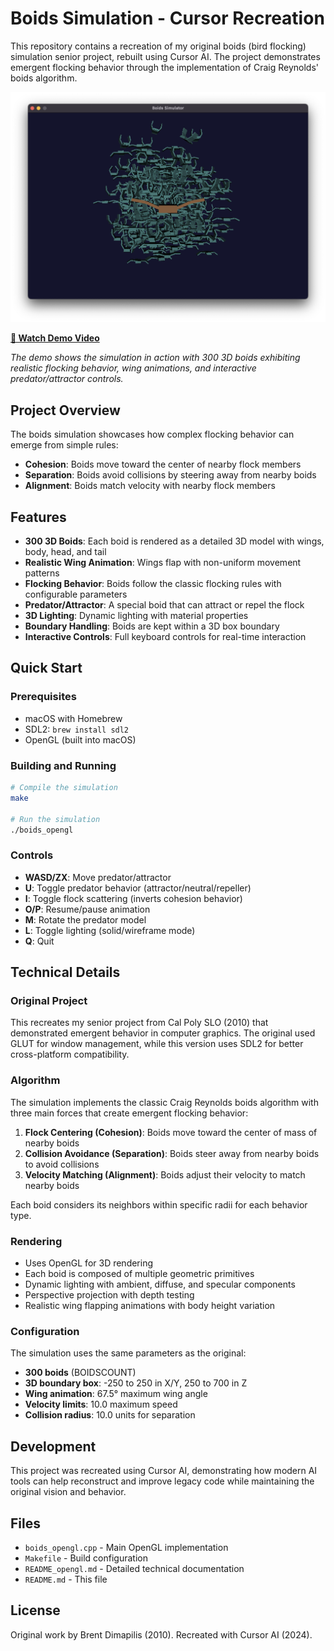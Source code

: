 # Boids Simulation - Cursor Recreation

This repository contains a recreation of my original boids (bird flocking) simulation senior project, rebuilt using Cursor AI. The project demonstrates emergent flocking behavior through the implementation of Craig Reynolds' boids algorithm.

![Boids Simulator Screenshot](boids_screenshot.png)

**[🎥 Watch Demo Video](https://www.youtube.com/watch?v=bUsnMwt1Q2g)**

*The demo shows the simulation in action with 300 3D boids exhibiting realistic flocking behavior, wing animations, and interactive predator/attractor controls.*

## Project Overview

The boids simulation showcases how complex flocking behavior can emerge from simple rules:
- **Cohesion**: Boids move toward the center of nearby flock members
- **Separation**: Boids avoid collisions by steering away from nearby boids
- **Alignment**: Boids match velocity with nearby flock members

## Features

- **300 3D Boids**: Each boid is rendered as a detailed 3D model with wings, body, head, and tail
- **Realistic Wing Animation**: Wings flap with non-uniform movement patterns
- **Flocking Behavior**: Boids follow the classic flocking rules with configurable parameters
- **Predator/Attractor**: A special boid that can attract or repel the flock
- **3D Lighting**: Dynamic lighting with material properties
- **Boundary Handling**: Boids are kept within a 3D box boundary
- **Interactive Controls**: Full keyboard controls for real-time interaction

## Quick Start

### Prerequisites
- macOS with Homebrew
- SDL2: `brew install sdl2`
- OpenGL (built into macOS)

### Building and Running
```bash
# Compile the simulation
make

# Run the simulation
./boids_opengl
```

### Controls
- **WASD/ZX**: Move predator/attractor
- **U**: Toggle predator behavior (attractor/neutral/repeller)
- **I**: Toggle flock scattering (inverts cohesion behavior)
- **O/P**: Resume/pause animation
- **M**: Rotate the predator model
- **L**: Toggle lighting (solid/wireframe mode)
- **Q**: Quit

## Technical Details

### Original Project
This recreates my senior project from Cal Poly SLO (2010) that demonstrated emergent behavior in computer graphics. The original used GLUT for window management, while this version uses SDL2 for better cross-platform compatibility.

### Algorithm
The simulation implements the classic Craig Reynolds boids algorithm with three main forces that create emergent flocking behavior:

1. **Flock Centering (Cohesion)**: Boids move toward the center of mass of nearby boids
2. **Collision Avoidance (Separation)**: Boids steer away from nearby boids to avoid collisions
3. **Velocity Matching (Alignment)**: Boids adjust their velocity to match nearby boids

Each boid considers its neighbors within specific radii for each behavior type.

### Rendering
- Uses OpenGL for 3D rendering
- Each boid is composed of multiple geometric primitives
- Dynamic lighting with ambient, diffuse, and specular components
- Perspective projection with depth testing
- Realistic wing flapping animations with body height variation

### Configuration
The simulation uses the same parameters as the original:
- **300 boids** (BOIDSCOUNT)
- **3D boundary box**: -250 to 250 in X/Y, 250 to 700 in Z
- **Wing animation**: 67.5° maximum wing angle
- **Velocity limits**: 10.0 maximum speed
- **Collision radius**: 10.0 units for separation

## Development

This project was recreated using Cursor AI, demonstrating how modern AI tools can help reconstruct and improve legacy code while maintaining the original vision and behavior.

## Files

- `boids_opengl.cpp` - Main OpenGL implementation
- `Makefile` - Build configuration
- `README_opengl.md` - Detailed technical documentation
- `README.md` - This file

## License

Original work by Brent Dimapilis (2010). Recreated with Cursor AI (2024). 